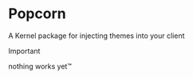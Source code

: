 # Popcorn
A Kernel package for injecting themes into your client

> [!IMPORTANT]
> nothing works yet:tm:
